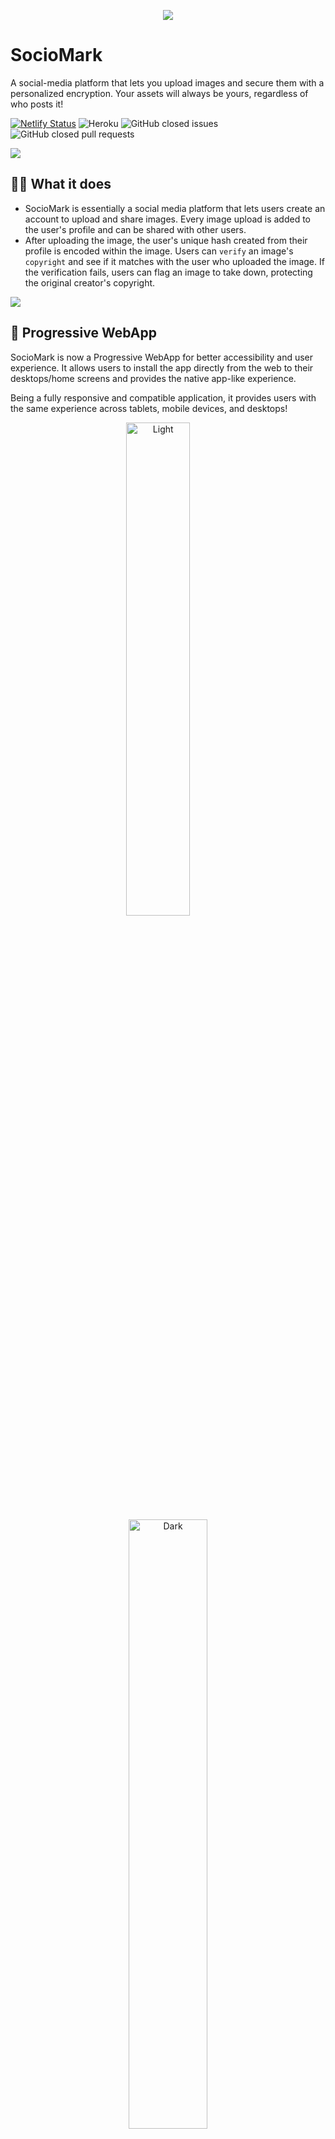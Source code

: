 <p align="center"><img src="https://user-images.githubusercontent.com/34866653/114220820-1a41f980-998a-11eb-91f5-9b14abde98d7.png"></p>

# SocioMark
A social-media platform that lets you upload images and secure them with a personalized encryption. Your assets will always be yours, regardless of who posts it!

[![Netlify Status](https://api.netlify.com/api/v1/badges/e16b536d-64db-41c7-86dd-c29f1c48bc98/deploy-status)](https://app.netlify.com/sites/sociomark/deploys)
![Heroku](http://heroku-badge.herokuapp.com/?app=sociomark-backend&style=flat&svg=1)
![GitHub closed issues](https://img.shields.io/github/issues-closed/Open-Sourced-Olaf/SocioMark?style=flat)
![GitHub closed pull requests](https://img.shields.io/github/issues-pr-closed/Open-Sourced-Olaf/SocioMark?color=green?style=flat)

<img src="https://user-images.githubusercontent.com/64848982/114246636-b8e15100-99b0-11eb-8cad-177589b2dd18.png">

## 👨‍💻 What it does
- SocioMark is essentially a social media platform that lets users create an account to upload and share images. Every image upload is added to the user's profile and can be shared with other users. 
- After uploading the image, the user's unique hash created from their profile is encoded within the image. Users can `verify` an image's `copyright` and see if it matches with the user who uploaded the image. If the verification fails, users can flag an image to take down, protecting the original creator's copyright.

<img src="https://user-images.githubusercontent.com/64848982/114246722-f1812a80-99b0-11eb-8d79-705978fc712f.png">

## 📱 Progressive WebApp
SocioMark is now a Progressive WebApp for better accessibility and user experience. It allows users to install the app directly from the web to their desktops/home screens and provides the native app-like experience.

Being a fully responsive and compatible application, it provides users with the same experience across tablets, mobile devices, and desktops!

<p align="center">
  <img alt="Light" src="https://user-images.githubusercontent.com/34866653/114988100-8dc89700-9eb3-11eb-892a-217aa0b5622c.jpg" width="45%">
&nbsp; &nbsp; &nbsp; &nbsp;
  <img alt="Dark" src="https://user-images.githubusercontent.com/34866653/114988153-a0db6700-9eb3-11eb-81d8-1a84eae83aa3.png" width="50%">
</p>


## ⚛ Tech Stack
- Frontend : ReactJS (JavaScript), Tailwind CSS
- Backend : FastAPI (Python3)
- Database : MongoDB
- Image Processing : OpenCV (Python3)

## 💻 Run the project locally
- Clone the repo ```https://github.com/MLH-Fellowship/SocioMark.git```
- Navigate to ```SocioMark/backend```
- Run command to install all the Python (Server) dependencies ```pip install -r requirements.txt``` 
- Navigate to ```http://localhost:8000/docs``` to view the Swagger API end-points
- Navigate to ```SocioMark/frontend```
- Run command to install all the JavaScript (Client) dependencies ```npm install``` 
- Run command ```npm start```
- Navigate to ```http://localhost:3000/```

## 🚩 How to Contribute
- Fork and clone the repository ```git clone https://github.com/MLH-Fellowship/SocioMark.git```
- Create a branch ```git checkout -b "branch_name"```
- Make changes in that branch
- Add and commit your changes with ```git add <changes>``` and ```git commit -m "your commit message"```
- Then push the changes into your branch ```git push origin branch_name```
- Now you can create a PR using that branch in our repository.
- 🎉 You have successfully contributed to this project.

## 🤓 Future Improvements
- Follower functionality that improves interaction between users and lets users customize their feed pages
- Implement pagination for feed
- Sharing functionality to share images outside of platform

## 🤔 Challenges
- One of the main challenges we ran into with this project is incorporating the numerous functions required of a social media platform.
- From login and registering authentication to implementing like and comment functionality for posts and even building user profiles, there are many parts to creating a viable social media app, and it took a lot of work to implement everything.
- Additionally, building the encoder required a lot of research and trial and error. Finally, integrating the frontend and the backend of the platform and debugging the full functionality proved to be a challenge as well.

## ✨ Credits
- [Aitik Gupta](https://github.com/aitikgupta)
- [Bodhisha Thomas](https://github.com/bodhisha)
- [Deepak Agrawal](https://github.com/DebugAgrawal)
- [Sumi Kolli](https://github.com/sgkolli535)
